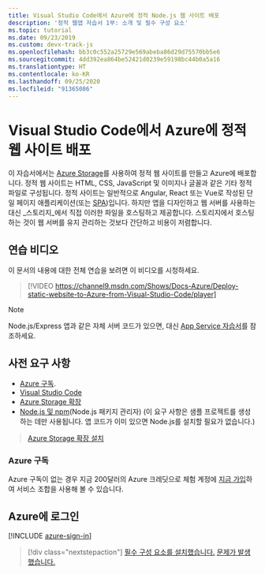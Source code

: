 ```yaml
---
title: Visual Studio Code에서 Azure에 정적 Node.js 웹 사이트 배포
description: '정적 웹앱 자습서 1부: 소개 및 필수 구성 요소'
ms.topic: tutorial
ms.date: 09/23/2019
ms.custom: devx-track-js
ms.openlocfilehash: bb3c0c552a25729e569abeba86d29d75570bb5e6
ms.sourcegitcommit: 4dd392ea864be52421d0239e59198bc44b0a5a16
ms.translationtype: HT
ms.contentlocale: ko-KR
ms.lasthandoff: 09/25/2020
ms.locfileid: "91365086"
---
```

# <a name="deploy-a-static-website-to-azure-from-visual-studio-code"></a>Visual Studio Code에서 Azure에 정적 웹 사이트 배포

이 자습서에서는 [Azure Storage](/azure/storage)를 사용하여 정적 웹 사이트를 만들고 Azure에 배포합니다. 정적 웹 사이트는 HTML, CSS, JavaScript 및 이미지나 글꼴과 같은 기타 정적 파일로 구성됩니다. 정적 사이트는 일반적으로 Angular, React 또는 Vue로 작성된 단일 페이지 애플리케이션(또는 [SPA](https://en.wikipedia.org/wiki/Single-page_application))입니다. 하지만 앱을 디자인하고 웹 서버를 사용하는 대신 _스토리지_에서 직접 이러한 파일을 호스팅하고 제공합니다. 스토리지에서 호스팅하는 것이 웹 서버를 유지 관리하는 것보다 간단하고 비용이 저렴합니다.

## <a name="walkthrough-video"></a>연습 비디오

이 문서의 내용에 대한 전체 연습을 보려면 이 비디오를 시청하세요.

> [!VIDEO https://channel9.msdn.com/Shows/Docs-Azure/Deploy-static-website-to-Azure-from-Visual-Studio-Code/player]

> [!NOTE]
> Node.js/Express 앱과 같은 자체 서버 코드가 있으면, 대신 [App Service 자습서](tutorial-vscode-azure-app-service-node-01.md)를 참조하세요.

## <a name="prerequisites"></a>사전 요구 사항

- [Azure 구독](#azure-subscription).
- [Visual Studio Code](https://code.visualstudio.com/)
- [Azure Storage 확장](https://marketplace.visualstudio.com/items?itemName=ms-azuretools.vscode-azurestorage)
- [Node.js 및 npm](https://nodejs.org/en/download)(Node.js 패키지 관리자) (이 요구 사항은 샘플 프로젝트를 생성하는 데만 사용됩니다. 앱 코드가 이미 있으면 Node.js를 설치할 필요가 없습니다.)

> <a class="tutorial-install-extension-btn" href="https://marketplace.visualstudio.com/items?itemName=ms-azuretools.vscode-azurestorage">Azure Storage 확장 설치</a>

### <a name="azure-subscription"></a>Azure 구독

Azure 구독이 없는 경우 지금 200달러의 Azure 크레딧으로 체험 계정에 [지금 가입](https://azure.microsoft.com/free/?utm_source=campaign&utm_campaign=vscode-tutorial-static-website&mktingSource=vscode-tutorial-static-website)하여 서비스 조합을 사용해 볼 수 있습니다.

## <a name="sign-in-to-azure"></a>Azure에 로그인

[!INCLUDE [azure-sign-in](includes/azure-sign-in.md)]

> [!div class="nextstepaction"]
> [필수 구성 요소를 설치했습니다.](tutorial-vscode-static-website-node-02.md) [문제가 발생했습니다.](https://www.research.net/r/PWZWZ52?tutorial=node-deployment-staticwebsite&step=getting-started)